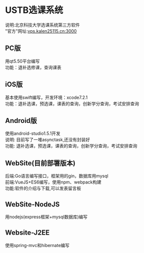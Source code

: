 # USTB选课系统
说明:北京科技大学选课系统第三方软件<br>
"官方"网址:<a href="http://vps.kalen25115.cn:3000/">vps.kalen25115.cn:3000</a>
## PC版 
用qt5.50平台编写<br>
功能：退补选修课，查询课表<br>

## iOS版
基本使用swift编写，开发环境：xcode7.2.1<br>
功能：退补选课，预选课，课表的查询，创新学分查询，考试安排查询

## Android版
使用android-studio1.5.1开发<br>
说明: 目前写了一堆asynctask,还没有封装好<br>
功能: 退补选课，预选课，课表的查询，创新学分查询，考试安排查询

## WebSite(目前部署版本)
后端:Go语言编写接口，框架用的gin，数据库用mysql<br>
前端:VueJS+ES6编写，使用npm、webpack构建<br>
功能:软件的介绍与下载,可以发表留言板<br>

## WebSite-NodeJS
用nodejs(express框架+mysql数据库)编写<br>

## Website-J2EE
使用spring-mvc和hibernate编写<br>
